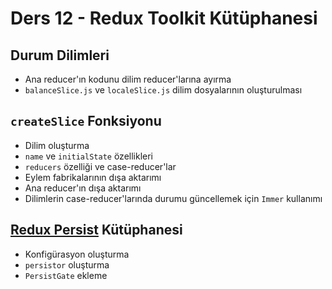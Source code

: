 # Ders 12 - Redux Toolkit Kütüphanesi

## Durum Dilimleri

- Ana reducer'ın kodunu dilim reducer'larına ayırma
- `balanceSlice.js` ve `localeSlice.js` dilim dosyalarının oluşturulması

## `createSlice` Fonksiyonu

- Dilim oluşturma
- `name` ve `initialState` özellikleri
- `reducers` özelliği ve case-reducer'lar
- Eylem fabrikalarının dışa aktarımı
- Ana reducer'ın dışa aktarımı
- Dilimlerin case-reducer'larında durumu güncellemek için `Immer` kullanımı

## [Redux Persist](https://www.npmjs.com/package/redux-persist) Kütüphanesi

- Konfigürasyon oluşturma
- `persistor` oluşturma
- `PersistGate` ekleme
